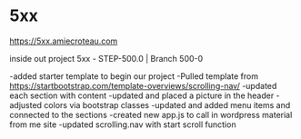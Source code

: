 # 5xx

https://5xx.amiecroteau.com


inside out project 5xx - STEP-500.0 | Branch 500-0

-added starter template to begin our project
-Pulled template from https://startbootstrap.com/template-overviews/scrolling-nav/
-updated each section with content
-updated and placed a picture in the header
-adjusted colors via bootstrap classes
-updated and added menu items and connected to the sections
-created new app.js to call in wordpress material from me site
-updated scrolling.nav with start scroll function


